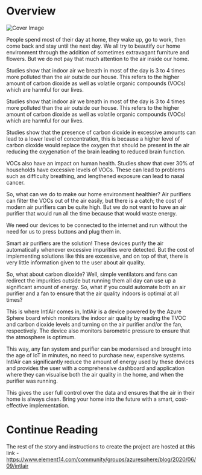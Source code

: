 # Overview
![Cover Image](https://www.element14.com/community/servlet/JiveServlet/downloadImage/38-35504-885484/Cover+Image.jpg)

People spend most of their day at home, they wake up, go to work, then come back and stay until the next day. We all try to beautify our home environment through the addition of sometimes extravagant furniture and flowers. But we do not pay that much attention to the air inside our home.

Studies show that indoor air we breath in most of the day is 3 to 4 times more polluted than the air outside our house. This refers to the higher amount of carbon dioxide as well as volatile organic compounds (VOCs) which are harmful for our lives.

Studies show that indoor air we breath in most of the day is 3 to 4 times more polluted than the air outside our house. This refers to the higher amount of carbon dioxide as well as volatile organic compounds (VOCs) which are harmful for our lives.

Studies show that the presence of carbon dioxide in excessive amounts can lead to a lower level of concentration, this is because a higher level of carbon dioxide would replace the oxygen that should be present in the air reducing the oxygenation of the brain leading to reduced brain function.

VOCs also have an impact on human health. Studies show that over 30% of households have excessive levels of VOCs. These can lead to problems such as difficulty breathing, and lengthened exposure can lead to nasal cancer.

So, what can we do to make our home environment healthier? Air purifiers can filter the VOCs out of the air easily, but there is a catch; the cost of modern air purifiers can be quite high. But we do not want to have an air purifier that would run all the time because that would waste energy.

We need our devices to be connected to the internet and run without the need for us to press buttons and plug them in.

Smart air purifiers are the solution! These devices purify the air automatically whenever excessive impurities were detected. But the cost of implementing solutions like this are excessive, and on top of that, there is very little information given to the user about air quality.

So, what about carbon dioxide? Well, simple ventilators and fans can redirect the impurities outside but running them all day can use up a significant amount of energy. So, what if you could automate both an air purifier and a fan to ensure that the air quality indoors is optimal at all times?

This is where IntlAir comes in, IntlAir is a device powered by the Azure Sphere board which monitors the indoor air quality by reading the TVOC and carbon dioxide levels and turning on the air purifier and/or the fan, respectively. The device also monitors barometric pressure to ensure that the atmosphere is optimum.

This way, any fan system and purifier can be modernised and brought into the age of IoT in minutes, no need to purchase new, expensive systems. IntlAir can significantly reduce the amount of energy used by these devices and provides the user with a comprehensive dashboard and application where they can visualise both the air quality in the home, and when the purifier was running.

This gives the user full control over the data and ensures that the air in their home is always clean. Bring your home into the future with a smart, cost-effective implementation.

# Continue Reading
The rest of the story and instructions to create the project are hosted at this link - https://www.element14.com/community/groups/azuresphere/blog/2020/06/09/intlair
